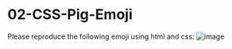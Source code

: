 
# 02-CSS-Pig-Emoji

Please reproduce the following emoji using html and css:
![image](https://github.com/FrontEndACG/02-CSS-Pig-Emoji/assets/61597725/1f110499-f63b-48c4-84eb-8bf0cf96eae5)

